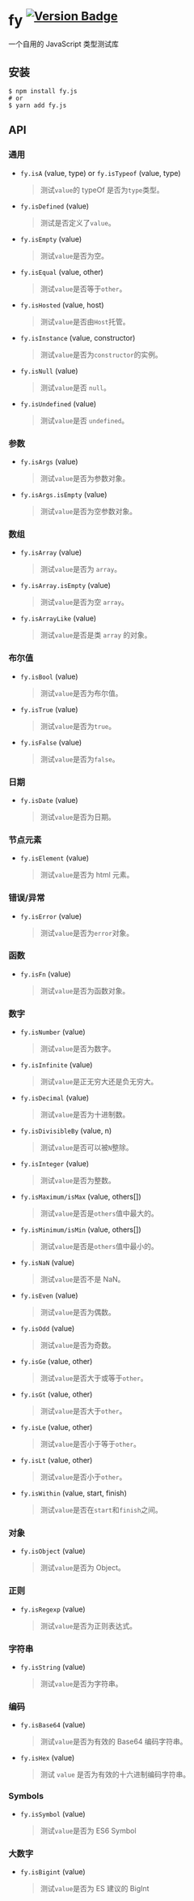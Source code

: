 # fy <sup>[![Version Badge][npm-version-svg]][npm-url]</sup>

一个自用的 JavaScript 类型测试库

## 安装

```shell
$ npm install fy.js
# or
$ yarn add fy.js
```

## API

### 通用

- `fy.isA` (value, type) or `fy.isTypeof` (value, type)
  > 测试`value`的 typeOf 是否为`type`类型。
- `fy.isDefined` (value)
  > 测试是否定义了`value`。
- `fy.isEmpty` (value)
  > 测试`value`是否为空。
- `fy.isEqual` (value, other)
  > 测试`value`是否等于`other`。
- `fy.isHosted` (value, host)
  > 测试`value`是否由`Host`托管。
- `fy.isInstance` (value, constructor)
  > 测试`value`是否为`constructor`的实例。
- `fy.isNull` (value)
  > 测试`value`是否 `null`。
- `fy.isUndefined` (value)
  > 测试`value`是否 `undefined`。

### 参数

- `fy.isArgs` (value)
  > 测试`value`是否为参数对象。
- `fy.isArgs.isEmpty` (value)
  > 测试`value`是否为空参数对象。

### 数组

- `fy.isArray` (value)
  > 测试`value`是否为 `array`。
- `fy.isArray.isEmpty` (value)
  > 测试`value`是否为空 `array`。
- `fy.isArrayLike` (value)
  > 测试`value`是否是类 `array` 的对象。

### 布尔值

- `fy.isBool` (value)
  > 测试`value`是否为布尔值。
- `fy.isTrue` (value)
  > 测试`value`是否为`true`。
- `fy.isFalse` (value)
  > 测试`value`是否为`false`。

### 日期

- `fy.isDate` (value)
  > 测试`value`是否为日期。

### 节点元素

- `fy.isElement` (value)
  > 测试`value`是否为 html 元素。

### 错误/异常

- `fy.isError` (value)
  > 测试`value`是否为`error`对象。

### 函数

- `fy.isFn` (value)
  > 测试`value`是否为函数对象。

### 数字

- `fy.isNumber` (value)
  > 测试`value`是否为数字。
- `fy.isInfinite` (value)
  > 测试`value`是正无穷大还是负无穷大。
- `fy.isDecimal` (value)
  > 测试`value`是否为十进制数。
- `fy.isDivisibleBy` (value, n)
  > 测试`value`是否可以被`N`整除。
- `fy.isInteger` (value)
  > 测试`value`是否为整数。
- `fy.isMaximum/isMax` (value, others[])
  > 测试`value`是否是`others`值中最大的。
- `fy.isMinimum/isMin` (value, others[])
  > 测试`value`是否是`others`值中最小的。
- `fy.isNaN` (value)
  > 测试`value`是否不是 NaN。
- `fy.isEven` (value)
  > 测试`value`是否为偶数。
- `fy.isOdd` (value)
  > 测试`value`是否为奇数。
- `fy.isGe` (value, other)
  > 测试`value`是否大于或等于`other`。
- `fy.isGt` (value, other)
  > 测试`value`是否大于`other`。
- `fy.isLe` (value, other)
  > 测试`value`是否小于等于`other`。
- `fy.isLt` (value, other)

  > 测试`value`是否小于`other`。

- `fy.isWithin` (value, start, finish)
  > 测试`value`是否在`start`和`finish`之间。

### 对象

- `fy.isObject` (value)
  > 测试`value`是否为 Object。

### 正则

- `fy.isRegexp` (value)
  > 测试`value`是否为正则表达式。

### 字符串

- `fy.isString` (value)
  > 测试`value`是否为字符串。

### 编码

- `fy.isBase64` (value)

  > 测试`value`是否为有效的 Base64 编码字符串。

- `fy.isHex` (value)
  > 测试 `value` 是否为有效的十六进制编码字符串。

### Symbols

- `fy.isSymbol` (value)
  > 测试`value`是否为 ES6 Symbol

### 大数字

- `fy.isBigint` (value)
  > 测试`value`是否为 ES 建议的 BigInt

[npm-url]: https://npmjs.org/package/fy.js
[npm-version-svg]: http://versionbadg.isEs/zoeblow/fy.js.svg
